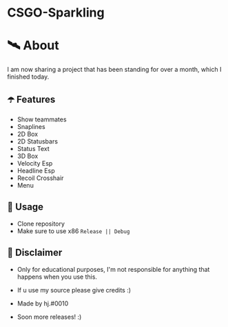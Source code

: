# CSGO-Sparkling

# 🛰 About
I am now sharing a project that has been standing for over a month, which I finished today.

## ☂️ Features
- Show teammates
- Snaplines
- 2D Box
- 2D Statusbars
- Status Text
- 3D Box
- Velocity Esp
- Headline Esp
- Recoil Crosshair
- Menu

## 🌠 Usage
- Clone repository
- Make sure to use x86 `Release || Debug`

## 🗿 Disclaimer
- Only for educational purposes, I'm not responsible for anything that happens when you use this.

- If u use my source please give credits :)

- Made by hj.#0010

- Soon more releases! :)
